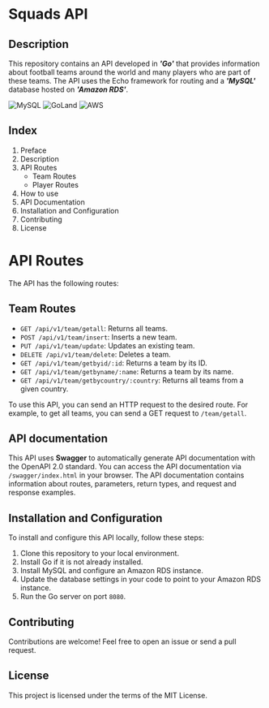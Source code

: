 # Squads API

## Description

This repository contains an API developed in ___'Go'___ that provides information about football teams around the world and many players who are part of these teams. The API uses the Echo framework for routing and a ___'MySQL'___ database hosted on ___'Amazon RDS'___.

![MySQL](https://img.shields.io/badge/mysql-%2300f.svg?style=for-the-badge&logo=mysql&logoColor=white)
![GoLand](https://img.shields.io/badge/GoLand-0f0f0f?&style=for-the-badge&logo=goland&logoColor=white)
![AWS](https://img.shields.io/badge/AWS-%23FF9900.svg?style=for-the-badge&logo=amazon-aws&logoColor=white)

## Index

1. Preface
2. Description
3. API Routes
   - Team Routes
   - Player Routes
4. How to use
5. API Documentation
6. Installation and Configuration
7. Contributing
8. License

# API Routes

The API has the following routes:

## Team Routes

- `GET /api/v1/team/getall`: Returns all teams.
- `POST /api/v1/team/insert`: Inserts a new team.
- `PUT /api/v1/team/update`: Updates an existing team.
- `DELETE /api/v1/team/delete`: Deletes a team.
- `GET /api/v1/team/getbyid/:id`: Returns a team by its ID.
- `GET /api/v1/team/getbyname/:name`: Returns a team by its name.
- `GET /api/v1/team/getbycountry/:country`: Returns all teams from a given country.

To use this API, you can send an HTTP request to the desired route. For example, to get all teams, you can send a GET request to `/team/getall`.

## API documentation
This API uses __Swagger__ to automatically generate API documentation with the OpenAPI 2.0 standard. You can access the API documentation via `/swagger/index.html` in your browser. The API documentation contains information about routes, parameters, return types, and request and response examples.

## Installation and Configuration
To install and configure this API locally, follow these steps:
1. Clone this repository to your local environment.
2. Install Go if it is not already installed.
3. Install MySQL and configure an Amazon RDS instance.
4. Update the database settings in your code to point to your Amazon RDS instance.
5. Run the Go server on port `8080`.

## Contributing

Contributions are welcome! Feel free to open an issue or send a pull request.

## License

This project is licensed under the terms of the MIT License.
